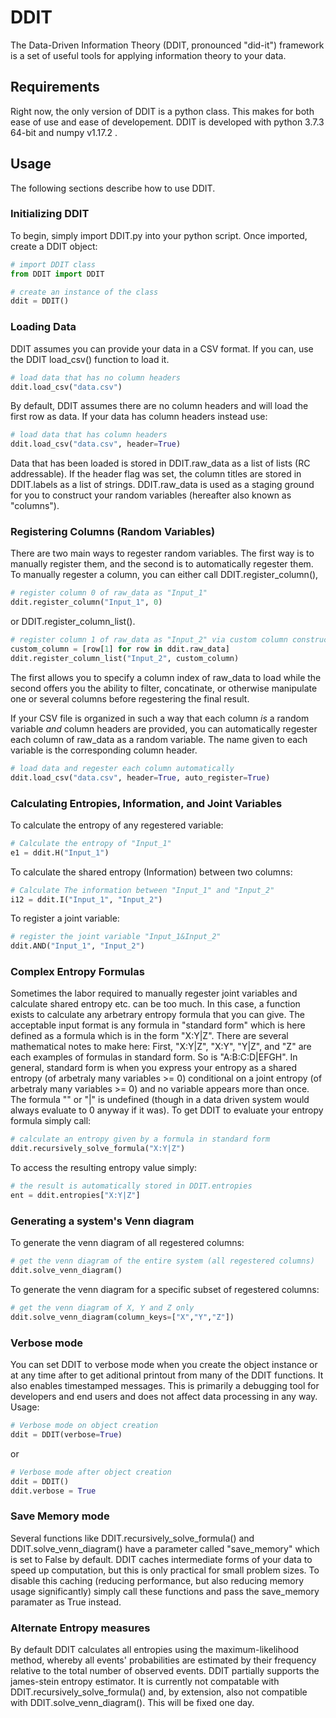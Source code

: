 # DDIT
The Data-Driven Information Theory (DDIT, pronounced "did-it") framework is a set of useful tools for applying information theory to your data.

## Requirements
Right now, the only version of DDIT is a python class. This makes for both ease of use and ease of developement. DDIT is developed with python 3.7.3 64-bit and numpy v1.17.2 .

## Usage
The following sections describe how to use DDIT.

### Initializing DDIT
To begin, simply import DDIT.py into your python script. Once imported, create a DDIT object:
```python
# import DDIT class
from DDIT import DDIT

# create an instance of the class
ddit = DDIT()
```
### Loading Data
DDIT assumes you can provide your data in a CSV format. If you can, use the DDIT load_csv() function to load it.
```python
# load data that has no column headers
ddit.load_csv("data.csv")
```
By default, DDIT assumes there are no column headers and will load the first row as data. If your data has column headers instead use:
```python
# load data that has column headers
ddit.load_csv("data.csv", header=True)
```
Data that has been loaded is stored in DDIT.raw_data as a list of lists (RC addressable). If the header flag was set, the column titles are stored in DDIT.labels as a list of strings.
DDIT.raw_data is used as a staging ground for you to construct your random variables (hereafter also known as "columns").

### Registering Columns (Random Variables)
There are two main ways to regester random variables. The first way is to manually register them, and the second is to automatically regester them.
To manually regester a column, you can either call DDIT.register_column(),
```python
# register column 0 of raw_data as "Input_1"
ddit.register_column("Input_1", 0)
```
 or DDIT.register_column_list().
 ```python
# register column 1 of raw_data as "Input_2" via custom column construction
custom_column = [row[1] for row in ddit.raw_data]
ddit.register_column_list("Input_2", custom_column)
```
The first allows you to specify a column index of raw_data to load while the second offers you the ability to filter, concatinate, or otherwise manipulate one or several columns before regestering the final result.

If your CSV file is organized in such a way that each column *is* a random variable *and* column headers are provided, you can automatically regester each column of raw_data as a random variable. The name given to each variable is the corresponding column header.
 ```python
# load data and regester each column automatically 
ddit.load_csv("data.csv", header=True, auto_register=True)
```

### Calculating Entropies, Information, and Joint Variables
To calculate the entropy of any regestered variable:
 ```python
# Calculate the entropy of "Input_1"
e1 = ddit.H("Input_1")
```
To calculate the shared entropy (Information) between two columns:
 ```python
# Calculate The information between "Input_1" and "Input_2"
i12 = ddit.I("Input_1", "Input_2")
```
To register a joint variable:
 ```python
# register the joint variable "Input_1&Input_2"
ddit.AND("Input_1", "Input_2")
```

### Complex Entropy Formulas
Sometimes the labor required to manually regester joint variables and calculate shared entropy etc. can be too much. In this case, a function exists to calculate any arbetrary entropy formula that you can give. The acceptable input format is any formula in "standard form" which is here defined as a formula which is in the form "X:Y|Z". There are several mathematical notes to make here:
First, "X:Y|Z", "X:Y", "Y|Z", and "Z" are each examples of formulas in standard form. So is "A:B:C:D|EFGH". In general, standard form is when you express your entropy as a shared entropy (of arbetraly many variables >= 0) conditional on a joint entropy (of arbetraly many variables >= 0) and no variable appears more than once.
The formula "" or "|" is undefined (though in a data driven system would always evaluate to 0 anyway if it was).
To get DDIT to evaluate your entropy formula simply call:
 ```python
# calculate an entropy given by a formula in standard form
ddit.recursively_solve_formula("X:Y|Z")
```
To access the resulting entropy value simply:
 ```python
# the result is automatically stored in DDIT.entropies
ent = ddit.entropies["X:Y|Z"]
```

### Generating a system's Venn diagram
To generate the venn diagram of all regestered columns:
 ```python
# get the venn diagram of the entire system (all regestered columns)
ddit.solve_venn_diagram()
```
To generate the venn diagram for a specific subset of regestered columns:
 ```python
# get the venn diagram of X, Y and Z only
ddit.solve_venn_diagram(column_keys=["X","Y","Z"])
```

### Verbose mode
You can set DDIT to verbose mode when you create the object instance or at any time after to get aditional printout from many of the DDIT functions. It also enables timestamped messages. This is primarily a debugging tool for developers and end users and does not affect data processing in any way.
Usage:
 ```python
# Verbose mode on object creation
ddit = DDIT(verbose=True)
```
or
 ```python
# Verbose mode after object creation
ddit = DDIT()
ddit.verbose = True
```

### Save Memory mode
Several functions like DDIT.recursively_solve_formula() and DDIT.solve_venn_diagram() have a parameter called "save_memory" which is set to False by default. DDIT caches intermediate forms of your data to speed up computation, but this is only practical for small problem sizes. To disable this caching (reducing performance, but also reducing memory usage significantly) simply call these functions and pass the save_memory paramater as True instead.

### Alternate Entropy measures
By default DDIT calculates all entropies using the maximum-likelihood method, whereby all events' probabilities are estimated by their frequency relative to the total number of observed events. DDIT partially supports the james-stein entropy estimator. It is currently not compatable with DDIT.recursively_solve_formula() and, by extension, also not compatible with DDIT.solve_venn_diagram(). This will be fixed one day.
